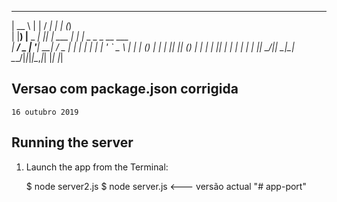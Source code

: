 

  _____           _    __      _ _ _                 
 |  __ \         | |  / _|    | | (_)                
 | |__) |__  _ __| |_| |_ ___ | | |_ _   _ _ __ ___  
 |  ___/ _ \| '__| __|  _/ _ \| | | | | | | '_ ` _ \ 
 | |  | (_) | |  | |_| || (_) | | | | |_| | | | | | |
 |_|   \___/|_|   \__|_| \___/|_|_|_|\__,_|_| |_| |_|
                                                     
                                                     


## Versao com package.json corrigida
    16 outubro 2019




## Running the server


1) Launch the app from the Terminal:

    $ node server2.js
    $ node server.js  <--- versão actual
"# app-port" 
